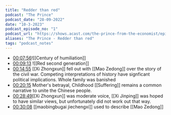 ```yaml
---
title: "Redder than red"
podcast: "The Prince"
podcast_date: "28-09-2022"
date: "10-3-2023"
podcast_episode_no: "1"
podcast_url: "https://shows.acast.com/the-prince-from-the-economist/episodes/1-redder-than-red"
aliases: "The Prince - Redder than red"
tags: "podcast_notes"
---
```


- [00:07:56](obsidian://podnotes?episodeName=Redder+than+red&url=https%3A%2F%2Ffeeds.acast.com%2Fpublic%2Fshows%2F62cff2d9d455860013698a7f&time=476.35201662022735)![[Century of humiliation]]
- [00:09:13](obsidian://podnotes?episodeName=Redder+than+red&url=https%3A%2F%2Ffeeds.acast.com%2Fpublic%2Fshows%2F62cff2d9d455860013698a7f&time=553.8056387729473) ![[Red second generation]]
- [00:14:55](obsidian://podnotes?episodeName=Redder+than+red&url=https%3A%2F%2Ffeeds.acast.com%2Fpublic%2Fshows%2F62cff2d9d455860013698a7f&time=895.2300566948092) [[Xi Zhongxun]] fell out with [[Mao Zedong]]  over the story of the civil war.  Competing interpretations of history have signficant political implications. Whole family was banished
- [00:20:15](obsidian://podnotes?episodeName=Redder+than+red&url=https%3A%2F%2Ffeeds.acast.com%2Fpublic%2Fshows%2F62cff2d9d455860013698a7f&time=1215.0570368442216) Mother's betrayal, Childhood [[Suffering]] remains a common narrative to unite the Chinese people.
- [00:28:49](obsidian://podnotes?episodeName=Redder+than+red&url=https%3A%2F%2Ffeeds.acast.com%2Fpublic%2Fshows%2F62cff2d9d455860013698a7f&time=1729.0741389485459)[[Xi Zhongxun]] was moderate voice, [[Xi Jinping]] was hoped to have similar views, but unfortunately did not work out that way. 
- [00:30:08](obsidian://podnotes?episodeName=Redder+than+red&url=https%3A%2F%2Ffeeds.acast.com%2Fpublic%2Fshows%2F62cff2d9d455860013698a7f&time=1808.2577914678766)  [[maobingbugai jiechengxi]] used to describe [[Mao Zedong]]
